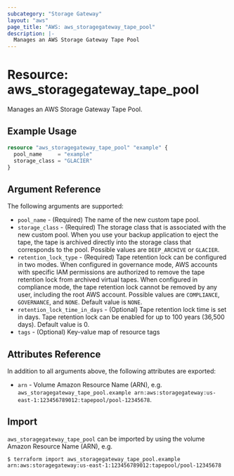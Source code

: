 ```yaml
---
subcategory: "Storage Gateway"
layout: "aws"
page_title: "AWS: aws_storagegateway_tape_pool"
description: |-
  Manages an AWS Storage Gateway Tape Pool
---
```


# Resource: aws_storagegateway_tape_pool

Manages an AWS Storage Gateway Tape Pool.

## Example Usage

```terraform
resource "aws_storagegateway_tape_pool" "example" {
  pool_name     = "example"
  storage_class = "GLACIER"
}
```

## Argument Reference

The following arguments are supported:

* `pool_name` - (Required) The name of the new custom tape pool.
* `storage_class` - (Required) The storage class that is associated with the new custom pool. When you use your backup application to eject the tape, the tape is archived directly into the storage class that corresponds to the pool. Possible values are `DEEP_ARCHIVE` or `GLACIER`.
* `retention_lock_type` - (Required) Tape retention lock can be configured in two modes. When configured in governance mode, AWS accounts with specific IAM permissions are authorized to remove the tape retention lock from archived virtual tapes. When configured in compliance mode, the tape retention lock cannot be removed by any user, including the root AWS account. Possible values are `COMPLIANCE`, `GOVERNANCE`, and `NONE`. Default value is `NONE`.
* `retention_lock_time_in_days` - (Optional) Tape retention lock time is set in days. Tape retention lock can be enabled for up to 100 years (36,500 days). Default value is 0.
* `tags` - (Optional) Key-value map of resource tags

## Attributes Reference

In addition to all arguments above, the following attributes are exported:

* `arn` - Volume Amazon Resource Name (ARN), e.g. `aws_storagegateway_tape_pool.example arn:aws:storagegateway:us-east-1:123456789012:tapepool/pool-12345678`.

## Import

`aws_storagegateway_tape_pool` can be imported by using the volume Amazon Resource Name (ARN), e.g.

```
$ terraform import aws_storagegateway_tape_pool.example arn:aws:storagegateway:us-east-1:123456789012:tapepool/pool-12345678
```
